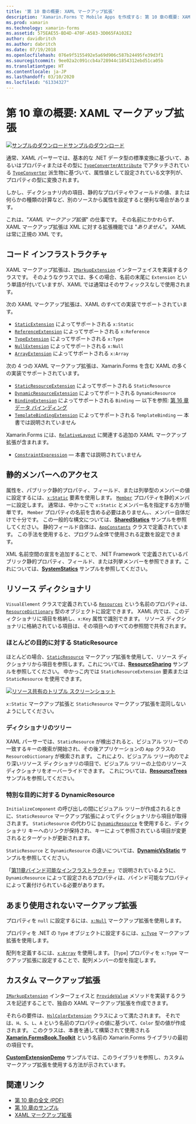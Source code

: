 ```yaml
---
title: '第 10 章の概要: XAML マークアップ拡張'
description: 'Xamarin.Forms で Mobile Apps を作成する: 第 10 章の概要: XAML マークアップ拡張'
ms.prod: xamarin
ms.technology: xamarin-forms
ms.assetid: 575EAE55-BD4D-470F-A583-3D065FA102E2
author: davidbritch
ms.author: dabritch
ms.date: 07/19/2018
ms.openlocfilehash: 076e9f5155492e5a69d906c587b24495fe39d3f1
ms.sourcegitcommit: 9ee02a2c091ccb4a728944c1854312ebd51ca05b
ms.translationtype: HT
ms.contentlocale: ja-JP
ms.lasthandoff: 03/10/2020
ms.locfileid: "61334327"
---
```

# <a name="summary-of-chapter-10-xaml-markup-extensions"></a>第 10 章の概要: XAML マークアップ拡張

[![サンプルのダウンロード](~/media/shared/download.png)サンプルのダウンロード](https://github.com/xamarin/xamarin-forms-book-samples/tree/master/Chapter10)

通常、XAML パーサーでは、基本的な .NET データ型の標準変換に基づいて、あるいはプロパティまたはその型に [`TypeConverterAttribute`](xref:Xamarin.Forms.TypeConverterAttribute) でアタッチされている [`TypeConverter`](xref:Xamarin.Forms.TypeConverter) 派生物に基づいて、属性値として設定されている文字列が、プロパティの型に変換されます。

しかし、ディクショナリ内の項目、静的なプロパティやフィールドの値、または何らかの種類の計算など、別のソースから属性を設定すると便利な場合があります。

これは、"*XAML マークアップ拡張*" の仕事です。 その名前にかかわらず、XAML マークアップ拡張は XML に対する拡張機能では "*ありません*"。 XAML は常に正規の XML です。

## <a name="the-code-infrastructure"></a>コード インフラストラクチャ

XAML マークアップ拡張は、[`IMarkupExtension`](xref:Xamarin.Forms.Xaml.IMarkupExtension) インターフェイスを実装するクラスです。 そのようなクラスでは、多くの場合、名前の末尾に `Extension` という単語が付いていますが、XAML では通常はそのサフィックスなしで使用されます。

次の XAML マークアップ拡張は、XAML のすべての実装でサポートされています。

- [`StaticExtension`](xref:Xamarin.Forms.Xaml.StaticExtension) によってサポートされる `x:Static`
- [`ReferenceExtension`](xref:Xamarin.Forms.Xaml.ReferenceExtension) によってサポートされる `x:Reference`
- [`TypeExtension`](xref:Xamarin.Forms.Xaml.TypeExtension) によってサポートされる `x:Type`
- [`NullExtension`](xref:Xamarin.Forms.Xaml.NullExtension) によってサポートされる `x:Null`
- [`ArrayExtension`](xref:Xamarin.Forms.Xaml.ArrayExtension) によってサポートされる `x:Array`

次の 4 つの XAML マークアップ拡張は、Xamarin.Forms を含む XAML の多くの実装でサポートされています。

- [`StaticResourceExtension`](xref:Xamarin.Forms.Xaml.StaticResourceExtension) によってサポートされる `StaticResource`
- [`DynamicResourceExtension`](xref:Xamarin.Forms.Xaml.DynamicResourceExtension) によってサポートされる `DynamicResource`
- [`BindingExtension`](xref:Xamarin.Forms.Xaml.BindingExtension) によってサポートされる `Binding` &mdash; 以下を参照: [第 16 章データ バインディング](chapter16.md)
- [`TemplateBindingExtension`](xref:Xamarin.Forms.Xaml.TemplateBindingExtension) によってサポートされる `TemplateBinding` &mdash; 本書では説明されていません

Xamarin.Forms には、[`RelativeLayout`](xref:Xamarin.Forms.RelativeLayout) に関連する追加の XAML マークアップ拡張が含まれます。

- [`ConstraintExpression`](xref:Xamarin.Forms.ConstraintExpression) &mdash; 本書では説明されていません

## <a name="accessing-static-members"></a>静的メンバーへのアクセス

属性を、パブリック静的プロパティ、フィールド、または列挙型のメンバーの値に設定するには、[`x:Static`](xref:Xamarin.Forms.Xaml.StaticExtension) 要素を使用します。 [`Member`](xref:Xamarin.Forms.Xaml.StaticExtension.Member) プロパティを静的メンバーに設定します。 通常は、中かっこで `x:Static` とメンバー名を指定する方が簡単です。 `Member` プロパティの名前を含める必要はありません。、メンバー自体だけで十分です。 この一般的な構文については、[**SharedStatics**](https://github.com/xamarin/xamarin-forms-book-samples/tree/master/Chapter10/SharedStatics) サンプルを参照してください。 静的フィールド自体は、[`AppConstants`](https://github.com/xamarin/xamarin-forms-book-samples/blob/master/Chapter10/SharedStatics/SharedStatics/SharedStatics/AppConstants.cs) クラスで定義されています。 この手法を使用すると、プログラム全体で使用される定数を設定できます。

XML 名前空間の宣言を追加することで、.NET Framework で定義されているパブリック静的プロパティ、フィールド、または列挙メンバーを参照できます。これについては、[**SystemStatics**](https://github.com/xamarin/xamarin-forms-book-samples/tree/master/Chapter10/SystemStatics) サンプルを参照してください。

## <a name="resource-dictionaries"></a>リソース ディクショナリ

`VisualElement` クラスで定義されている [`Resources`](xref:Xamarin.Forms.VisualElement.Resources) という名前のプロパティは、[`ResourceDictionary`](xref:Xamarin.Forms.ResourceDictionary) 型のオブジェクトに設定できます。 XAML 内では、このディクショナリに項目を格納し、`x:Key` 属性で識別できます。 リソース ディクショナリに格納されている項目は、その項目へのすべての参照間で共有されます。

### <a name="staticresource-for-most-purposes"></a>ほとんどの目的に対する StaticResource

ほとんどの場合、[`StaticResource`](xref:Xamarin.Forms.Xaml.StaticResourceExtension) マークアップ拡張を使用して、リソース ディクショナリから項目を参照します。これについては、[**ResourceSharing**](https://github.com/xamarin/xamarin-forms-book-samples/tree/master/Chapter10/ResourceSharing) サンプルを参照してください。 中かっこ内では `StaticResourceExtension` 要素または `StaticResource` を使用できます。

[![リソース共有のトリプル スクリーンショット](images/ch10fg03-small.png "リソースの共有")](images/ch10fg03-large.png#lightbox "リソースの共有")

`x:Static` マークアップ拡張と `StaticResource` マークアップ拡張を混同しないようにしてください。

### <a name="a-tree-of-dictionaries"></a>ディクショナリのツリー

XAML パーサーでは、`StaticResource` が検出されると、ビジュアル ツリーでの一致するキーの検索が開始され、その後アプリケーションの `App` クラスの `ResourceDictionary` が検索されます。 これにより、ビジュアル ツリー内のでより深いリソース ディクショナリの項目で、ビジュアル ツリーの上位のリソース ディクショナリをオーバーライドできます。 これについては、[**ResourceTrees**](https://github.com/xamarin/xamarin-forms-book-samples/tree/master/Chapter10/ResourceTrees) サンプルを参照してください。

### <a name="dynamicresource-for-special-purposes"></a>特別な目的に対する DynamicResource

`InitializeComponent` の呼び出しの間にビジュアル ツリーが作成されるときに、`StaticResource` マークアップ拡張によってディクショナリから項目が取得されます。 `StaticResource` の代わりに [`DynamicResource`](xref:Xamarin.Forms.Xaml.DynamicResourceExtension) を使用すると、ディクショナリ キーへのリンクが保持され、キーによって参照されている項目が変更されるとターゲットが更新されます。

`StaticResource` と `DynamicResource` の違いについては、[**DynamicVsStatic**](https://github.com/xamarin/xamarin-forms-book-samples/tree/master/Chapter10/DynamicVsStatic) サンプルを参照してください。

「[第11章バインド可能なインフラストラクチャ](chapter11.md)」で説明されているように、`DynamicResource` によって設定されるプロパティは、バインド可能なプロパティによって裏付けられている必要があります。

## <a name="lesser-used-markup-extensions"></a>あまり使用されないマークアップ拡張

プロパティを `null` に設定するには、[`x:Null`](xref:Xamarin.Forms.Xaml.NullExtension) マークアップ拡張を使用します。

プロパティを .NET の `Type` オブジェクトに設定するには、[`x:Type`](xref:Xamarin.Forms.Xaml.TypeExtension) マークアップ拡張を使用します。

配列を定義するには、[`x:Array`](xref:Xamarin.Forms.Xaml.ArrayExtension) を使用します。 [`Type`] プロパティを `x:Type` マークアップ拡張に設定することで、配列メンバーの型を指定します。

## <a name="a-custom-markup-extension"></a>カスタム マークアップ拡張

[`IMarkupExtension`](xref:Xamarin.Forms.Xaml.IMarkupExtension) インターフェイスと [`ProvideValue`](xref:Xamarin.Forms.Xaml.IMarkupExtension.ProvideValue(System.IServiceProvider)) メソッドを実装するクラスを記述することで、独自の XAML マークアップ拡張を作成できます。

それらの要件は、[`HslColorExtension`](https://github.com/xamarin/xamarin-forms-book-samples/blob/master/Libraries/Xamarin.FormsBook.Toolkit/Xamarin.FormsBook.Toolkit/HslColorExtension.cs) クラスによって満たされます。 それでは、`H`、`S`、`L`、`A` という名前のプロパティの値に基づいて、`Color` 型の値が作成されます。 このクラスは、本書を通して構築されて使用される [**Xamarin.FormsBook.Toolkit**](https://github.com/xamarin/xamarin-forms-book-samples/tree/master/Libraries/Xamarin.FormsBook.Toolkit) という名前の Xamarin.Forms ライブラリの最初の項目です。

[**CustomExtensionDemo**](https://github.com/xamarin/xamarin-forms-book-samples/tree/master/Chapter10/CustomExtensionDemo) サンプルでは、このライブラリを参照し、カスタム マークアップ拡張を使用する方法が示されています。

## <a name="related-links"></a>関連リンク

- [第 10 章の全文 (PDF)](https://download.xamarin.com/developer/xamarin-forms-book/XamarinFormsBook-Ch10-Apr2016.pdf)
- [第 10 章のサンプル](https://github.com/xamarin/xamarin-forms-book-samples/tree/master/Chapter10)
- [XAML マークアップ拡張](~/xamarin-forms/xaml/markup-extensions/index.md)
